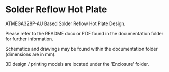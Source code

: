 # Solder Reflow Hot Plate
 ATMEGA328P-AU Based Solder Reflow Hot Plate Design.

 Please refer to the README docx or PDF found in the documentation folder for further information.
 
 Schematics and drawings may be found within the documentation folder (dimensions are in mm). 
 
 3D design / printing models are located under the 'Enclosure' folder.
